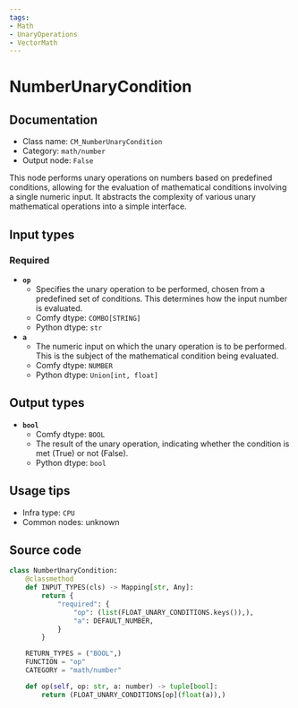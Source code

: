 ```yaml
---
tags:
- Math
- UnaryOperations
- VectorMath
---
```


# NumberUnaryCondition
## Documentation
- Class name: `CM_NumberUnaryCondition`
- Category: `math/number`
- Output node: `False`

This node performs unary operations on numbers based on predefined conditions, allowing for the evaluation of mathematical conditions involving a single numeric input. It abstracts the complexity of various unary mathematical operations into a simple interface.
## Input types
### Required
- **`op`**
    - Specifies the unary operation to be performed, chosen from a predefined set of conditions. This determines how the input number is evaluated.
    - Comfy dtype: `COMBO[STRING]`
    - Python dtype: `str`
- **`a`**
    - The numeric input on which the unary operation is to be performed. This is the subject of the mathematical condition being evaluated.
    - Comfy dtype: `NUMBER`
    - Python dtype: `Union[int, float]`
## Output types
- **`bool`**
    - Comfy dtype: `BOOL`
    - The result of the unary operation, indicating whether the condition is met (True) or not (False).
    - Python dtype: `bool`
## Usage tips
- Infra type: `CPU`
- Common nodes: unknown


## Source code
```python
class NumberUnaryCondition:
    @classmethod
    def INPUT_TYPES(cls) -> Mapping[str, Any]:
        return {
            "required": {
                "op": (list(FLOAT_UNARY_CONDITIONS.keys()),),
                "a": DEFAULT_NUMBER,
            }
        }

    RETURN_TYPES = ("BOOL",)
    FUNCTION = "op"
    CATEGORY = "math/number"

    def op(self, op: str, a: number) -> tuple[bool]:
        return (FLOAT_UNARY_CONDITIONS[op](float(a)),)

```

